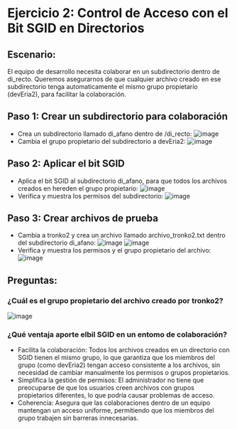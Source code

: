 # Ejercicio 2: Control de Acceso con el Bit SGID en Directorios
## Escenario:
El equipo de desarrollo necesita colaborar en un subdirectorio dentro de di_recto. Queremos asegurarnos de que cualquier archivo creado en ese subdirectorio tenga automaticamente el mismo grupo propietario (devEria2), para facilitar la colaboración.
## Paso 1: Crear un subdirectorio para colaboración
  - Crea un subdirectorio llamado di_afano dentro de /di_recto:
![image](https://github.com/user-attachments/assets/4e74a9e9-c1a0-4103-8c4e-35f40399fb78)
  - Cambia el grupo propietario del subdirectorio a devEria2:
![image](https://github.com/user-attachments/assets/572b9b0e-b39c-4183-a035-290e8a790b47)
## Paso 2: Aplicar el bit SGID
  - Aplica el bit SGID al subdirectorio di_afano, para que todos los archivos creados en hereden el grupo propietario:
![image](https://github.com/user-attachments/assets/9dd10697-6ecf-4dea-b565-6ee3fa78eccf)
  - Verifica y muestra los permisos del subdirectorio:
![image](https://github.com/user-attachments/assets/3f616161-4e97-4387-928f-ed52694673b0)
## Paso 3: Crear archivos de prueba
  - Cambia a tronko2 y crea un archivo llamado archivo_tronko2.txt dentro del subdirectorio di_afano:
![image](https://github.com/user-attachments/assets/3d02a4f0-a6e4-480d-88d7-7f2fa154f0cd)
![image](https://github.com/user-attachments/assets/3179ddaa-dddb-4f07-8266-a4d32ba75fdc)
  - Verifica y muestra los permisos y el grupo propietario del archivo:
![image](https://github.com/user-attachments/assets/50a1e949-8a28-4a10-bc68-fce1d5a3a22a)
## Preguntas:
### ¿Cuál es el grupo propietario del archivo creado por tronko2?
![image](https://github.com/user-attachments/assets/97c5f63f-7511-42b9-8ead-773ff74b9b79)
### ¿Qué ventaja aporte elbil SGID en un entomo de colaboración?
  - Facilita la colaboración: Todos los archivos creados en un directorio con SGID tienen el mismo grupo, lo que garantiza que los miembros del grupo (como devEria2) tengan acceso consistente a los archivos, sin necesidad de cambiar manualmente los permisos o grupos propietarios.
  - Simplifica la gestión de permisos: El administrador no tiene que preocuparse de que los usuarios creen archivos con grupos propietarios diferentes, lo que podría causar problemas de acceso.
  - Coherencia: Asegura que las colaboraciones dentro de un equipo mantengan un acceso uniforme, permitiendo que los miembros del grupo trabajen sin barreras innecesarias.
